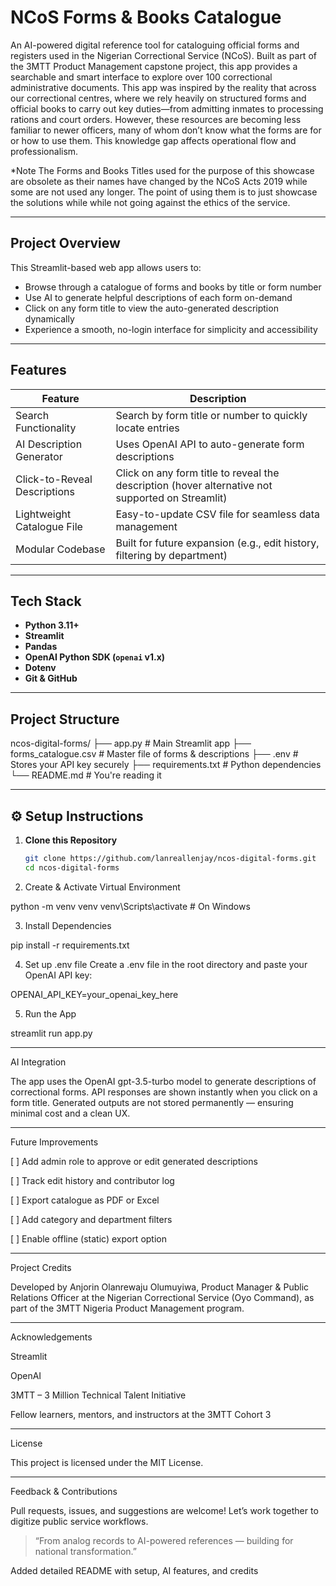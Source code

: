 # NCoS Forms & Books Catalogue

An AI-powered digital reference tool for cataloguing official forms and registers used in the Nigerian Correctional Service (NCoS). Built as part of the 3MTT Product Management capstone project, this app provides a searchable and smart interface to explore over 100 correctional administrative documents. This app was inspired by the reality that across our correctional centres, where we rely heavily on structured forms and official books to carry out key duties—from admitting inmates to processing rations and court orders. However, these resources are becoming less familiar to newer officers, many of whom don’t know what the forms are for or how to use them. This knowledge gap affects operational flow and professionalism.

*Note
The Forms and Books Titles used for the purpose of this showcase are obsolete as their names have changed by the NCoS Acts 2019 while some are not used any longer. The point of using them is to just showcase the solutions while while not going against the ethics of the service.

---

## Project Overview

This Streamlit-based web app allows users to:

- Browse through a catalogue of forms and books by title or form number
- Use AI to generate helpful descriptions of each form on-demand
- Click on any form title to view the auto-generated description dynamically
- Experience a smooth, no-login interface for simplicity and accessibility

---

## Features

| Feature                             | Description                                                                 |
|------------------------------------|-----------------------------------------------------------------------------|
| Search Functionality            | Search by form title or number to quickly locate entries                    |
| AI Description Generator        | Uses OpenAI API to auto-generate form descriptions                         |
| Click-to-Reveal Descriptions   | Click on any form title to reveal the description (hover alternative not supported on Streamlit) |
| Lightweight Catalogue File      | Easy-to-update CSV file for seamless data management                        |
| Modular Codebase                | Built for future expansion (e.g., edit history, filtering by department)    |

---

## Tech Stack

- **Python 3.11+**
- **Streamlit**
- **Pandas**
- **OpenAI Python SDK (`openai` v1.x)**
- **Dotenv**
- **Git & GitHub**

---

## Project Structure

ncos-digital-forms/ ├── app.py                   # Main Streamlit app ├── forms_catalogue.csv      # Master file of forms & descriptions ├── .env                     # Stores your API key securely ├── requirements.txt         # Python dependencies └── README.md                # You're reading it

---

## ⚙️ Setup Instructions

1. **Clone this Repository**
   ```bash
   git clone https://github.com/lanreallenjay/ncos-digital-forms.git
   cd ncos-digital-forms

2. Create & Activate Virtual Environment

python -m venv venv
venv\Scripts\activate   # On Windows


3. Install Dependencies

pip install -r requirements.txt


4. Set up .env file Create a .env file in the root directory and paste your OpenAI API key:

OPENAI_API_KEY=your_openai_key_here


5. Run the App

streamlit run app.py




---

AI Integration

The app uses the OpenAI gpt-3.5-turbo model to generate descriptions of correctional forms. API responses are shown instantly when you click on a form title. Generated outputs are not stored permanently — ensuring minimal cost and a clean UX.


---

Future Improvements

[ ] Add admin role to approve or edit generated descriptions

[ ] Track edit history and contributor log

[ ] Export catalogue as PDF or Excel

[ ] Add category and department filters

[ ] Enable offline (static) export option



---

Project Credits

Developed by Anjorin Olanrewaju Olumuyiwa, Product Manager & Public Relations Officer at the Nigerian Correctional Service (Oyo Command), as part of the 3MTT Nigeria Product Management program.


---

Acknowledgements

Streamlit

OpenAI

3MTT – 3 Million Technical Talent Initiative

Fellow learners, mentors, and instructors at the 3MTT Cohort 3



---

License

This project is licensed under the MIT License.


---

Feedback & Contributions

Pull requests, issues, and suggestions are welcome! Let’s work together to digitize public service workflows.

> “From analog records to AI-powered references — building for national transformation.”

Added detailed README with setup, AI features, and credits

